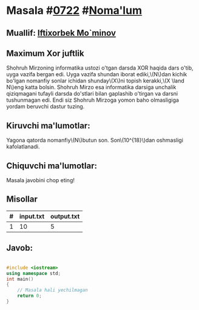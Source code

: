 
<h1>Masala #<a href="https://robocontest.uz/tasks/0722">0722</a> #<a href="https://robocontest.uz/tasks?category=1">Noma'lum</a></h1>
<h2> Muallif: <a href="https://robocontest.uz/profile/foolish_man">Iftixorbek Mo`minov</a></h2>
<h2>Maximum Xor juftlik</h2>
<p>Shohruh Mirzoning informatika ustozi o'tgan darsda XOR haqida dars o'tib, uyga vazifa bergan edi. Uyga vazifa shundan iborat ediki,\(N\)dan kichik bo'lgan nomanfiy sonlar ichidan shunday\(X\)ni topish kerakki,\(X \land N\)eng katta bolsin. Shohruh Mirzo esa informatika darsiga unchalik qiziqmagani tufayli darsda do'stlari bilan gaplashib o'tirgan va darsni tushunmagan edi. Endi siz Shohruh Mirzoga yomon baho olmasligiga yordam beruvchi dastur tuzing.</p>
<h2>Kiruvchi ma'lumotlar:</h2>
<p>Yagona qatorda nomanfiy\(N\)butun son. Son\(10^{18}\)dan oshmasligi kafolatlanadi.</p>
<h2>Chiquvchi ma'lumotlar:</h2>
<p>Masala javobini chop eting!</p>
<h2>Misollar</h2>
<table>
    <thead>
        <tr>
            <th>#</th>
            <th>input.txt</th>
            <th>output.txt</th>
        </tr>
    </thead>
    <tbody>
            <tr>
                <td>1</td>
                <td>10</td>
                <td>5</td>
            </tr>
    </tbody>
    </table>
    
<h2>Javob:</h2>

######
```cpp
#include <iostream>
using namespace std;
int main()
{
    // Masala hali yechilmagan
    return 0;
}
```
